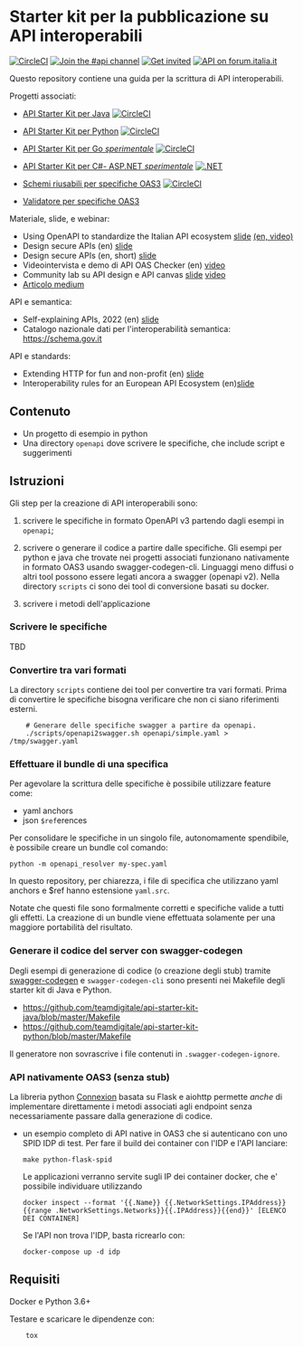 # Starter kit per la pubblicazione su API interoperabili

[![CircleCI](https://circleci.com/gh/teamdigitale/api-starter-kit.svg?style=svg)](https://circleci.com/gh/teamdigitale/api-starter-kit)
[![Join the #api channel](https://img.shields.io/badge/Slack-%23api-blue.svg?logo=slack)](https://developersitalia.slack.com/messages/CDKBYTG74)
[![Get invited](https://slack.developers.italia.it/badge.svg)](https://slack.developers.italia.it/)
[![API on forum.italia.it](https://img.shields.io/badge/Forum-interoperabilit%C3%A0-blue.svg)](https://forum.italia.it/c/piano-triennale/interoperabilita)

Questo repository contiene una guida per la scrittura di API interoperabili.

Progetti associati:

- [API Starter Kit per Java](https://github.com/teamdigitale/api-starter-kit-java) [![CircleCI](https://circleci.com/gh/teamdigitale/api-starter-kit-java.svg?style=svg)](https://circleci.com/gh/teamdigitale/api-starter-kit-java)
- [API Starter Kit per Python](https://github.com/teamdigitale/api-starter-kit-python) [![CircleCI](https://circleci.com/gh/teamdigitale/api-starter-kit-python.svg?style=svg)](https://circleci.com/gh/teamdigitale/api-starter-kit-python)
- [API Starter Kit per Go *sperimentale*](https://github.com/teamdigitale/api-starter-kit-go) [![CircleCI](https://circleci.com/gh/teamdigitale/api-starter-kit-go.svg?style=svg)](https://circleci.com/gh/teamdigitale/api-starter-kit-go)
- [API Starter Kit per C#- ASP.NET *sperimentale*](https://github.com/teamdigitale/api-starter-kit-aspnetcore) [![.NET](https://github.com/fderrigo/api-starter-kit-aspnetcore/actions/workflows/dotnet.yml/badge.svg)](https://github.com/fderrigo/api-starter-kit-aspnetcore/actions/workflows/dotnet.yml)

- [Schemi riusabili per specifiche OAS3](https://teamdigitale.github.io/openapi/) [![CircleCI](https://circleci.com/gh/teamdigitale/openapi.svg?style=svg)](https://circleci.com/gh/teamdigitale/openapi)
- [Validatore per specifiche OAS3](https://github.com/italia/api-oas-checker)


Materiale, slide, e webinar:

- Using OpenAPI to standardize the Italian API ecosystem [slide](https://docs.google.com/presentation/d/1blql0E_zcbq7r-wzmslgJPiW7ELkYlIn9_fqIVEXr4A/edit#slide=id.p4) [(en, video)](https://www.youtube.com/watch?v=AL5itw_r9iI)
- Design secure APIs (en) [slide](https://docs.google.com/presentation/d/18H7WuA1EsU-haFyxNDO7O83Dno4jphEtU3S_diVmK5I/edit)
- Design secure APIs (en, short) [slide](https://docs.google.com/presentation/d/1CZBvOEc5NEtOBA-UkerLvz1ADb_ip8y5don9NH-Tfjw/edit)
- Videointervista e demo di API OAS Checker (en) [video](https://www.youtube.com/watch?v=1BK4yGt64H4&ab_channel=ErikWilde)
- Community lab su API design e API canvas [slide](https://docs.google.com/presentation/d/1-WC1Tfpg-T5-Q1PxcjR0Diixjm0kvRnyXSTuJ7jjs6U/edit#slide=id.ge113e98e1b_0_0) [video](https://www.youtube.com/watch?v=D-3t8h1E9yE) 
- [Articolo medium](https://medium.com/developers-italia/openapi-checker-il-verificatore-delle-interfacce-digitali-api-1d50b978c8c5)

API e semantica:

- Self-explaining APIs, 2022 (en) [slide](https://docs.google.com/presentation/d/16-u3nN0NuXQRJIxbhpPpHweijEC7eQ3fUaXftIZEGFg/edit)
- Catalogo nazionale dati per l'interoperabilità semantica: https://schema.gov.it

API e standards:

- Extending HTTP for fun and non-profit (en) [slide](https://docs.google.com/presentation/d/1L_1D9gABQbLrf_zi6x8lWoMOdruzM2vBLkFpmcUoiLM/edit#slide=id.p)
- Interoperability rules for an European API Ecosystem (en)[slide](https://docs.google.com/presentation/d/1L6R4ZKhLoZAPEmai1KSED1nrq0GNrx3-TU53sGhfrO8/edit#slide=id.p4)


## Contenuto


- Un progetto di esempio in python
- Una directory `openapi` dove scrivere le specifiche, che include script e suggerimenti

## Istruzioni

Gli step per la creazione di API interoperabili sono:

1. scrivere le specifiche in formato OpenAPI v3 partendo dagli esempi in `openapi`;

2. scrivere o generare il codice a partire dalle specifiche. Gli esempi per python e java che trovate nei progetti
   associati funzionano nativamente in formato OAS3 usando swagger-codegen-cli. 
   Linguaggi meno diffusi o altri tool possono essere legati ancora a swagger (openapi v2).
   Nella directory `scripts` ci sono dei tool di conversione basati su docker.

3. scrivere i metodi dell'applicazione

### Scrivere le specifiche

TBD

### Convertire tra vari formati

La directory `scripts` contiene dei tool per convertire tra vari formati.
Prima di convertire le specifiche bisogna verificare che non ci siano
riferimenti esterni.

        # Generare delle specifiche swagger a partire da openapi.
        ./scripts/openapi2swagger.sh openapi/simple.yaml > /tmp/swagger.yaml

### Effettuare il bundle di una specifica

Per agevolare la scrittura delle specifiche è possibile utilizzare feature come:

- yaml anchors
- json `$ref`erences

Per consolidare le specifiche in un singolo file, autonomamente spendibile,
è possibile creare un bundle col comando:

	python -m openapi_resolver my-spec.yaml

In questo repository, per chiarezza, i file di specifica che utilizzano
yaml anchors e $ref hanno estensione `yaml.src`.

Notate che questi file sono formalmente corretti e specifiche valide
a tutti gli effetti. La creazione di un bundle viene effettuata solamente
per una maggiore portabilità del risultato.

### Generare il codice del server con swagger-codegen

Degli esempi di generazione di codice (o creazione degli stub) tramite
[swagger-codegen](https://github.com/swagger-api/swagger-codegen) e
`swagger-codegen-cli` sono presenti nei Makefile degli starter kit di Java e Python.

- https://github.com/teamdigitale/api-starter-kit-java/blob/master/Makefile
- https://github.com/teamdigitale/api-starter-kit-python/blob/master/Makefile

Il generatore non sovrascrive i file contenuti in `.swagger-codegen-ignore`.

### API nativamente OAS3 (senza stub)

La libreria python [Connexion](https://github.com/zalando/connexion) basata su Flask e aiohttp
permette *anche* di implementare direttamente i metodi
associati agli endpoint senza necessariamente passare dalla generazione di codice.

  - un esempio completo di API native in OAS3 che si autenticano con uno SPID IDP 
    di test.  Per fare il build dei container con l'IDP e l'API lanciare:

        make python-flask-spid

    Le applicazioni verranno servite sugli IP dei container docker, che e' possibile
    individuare utilizzando

        docker inspect --format '{{.Name}} {{.NetworkSettings.IPAddress}} {{range .NetworkSettings.Networks}}{{.IPAddress}}{{end}}' [ELENCO DEI CONTAINER]

    Se l'API non trova l'IDP, basta ricrearlo con:

        docker-compose up -d idp 

## Requisiti
Docker e Python 3.6+

Testare e scaricare le dipendenze con:

        tox 
